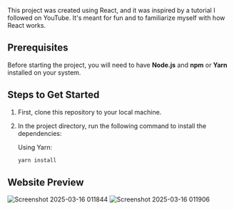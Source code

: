 This project was created using React, and it was inspired by a tutorial I followed on YouTube. It's meant for fun and to familiarize myself with how React works.

## Prerequisites

Before starting the project, you will need to have **Node.js** and **npm** or **Yarn** installed on your system.

## Steps to Get Started

1. First, clone this repository to your local machine.
2. In the project directory, run the following command to install the dependencies:

   Using Yarn:
   ```bash
   yarn install

## Website Preview
![Screenshot 2025-03-16 011844](https://github.com/user-attachments/assets/8a0b1bad-cbc7-4498-86ed-99a665f89d75)
![Screenshot 2025-03-16 011906](https://github.com/user-attachments/assets/f35dc1ed-6911-42fd-b112-34a9779a6794)

